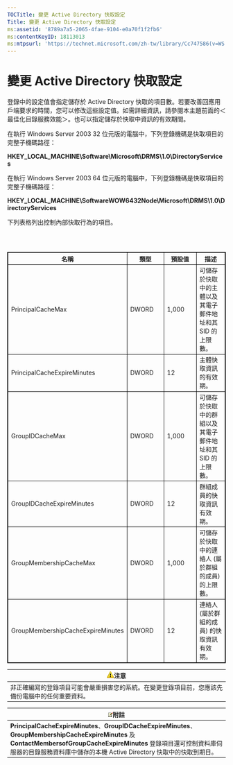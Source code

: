 ```yaml
---
TOCTitle: 變更 Active Directory 快取設定
Title: 變更 Active Directory 快取設定
ms:assetid: '8789a7a5-2065-4fae-9104-e0a70f1f2fb6'
ms:contentKeyID: 18113013
ms:mtpsurl: 'https://technet.microsoft.com/zh-tw/library/Cc747586(v=WS.10)'
---
```


變更 Active Directory 快取設定
==============================

登錄中的設定值會指定儲存於 Active Directory 快取的項目數。若要改善回應用戶端要求的時間，您可以修改這些設定值。如需詳細資訊，請參閱本主題前面的＜最佳化目錄服務效能＞。也可以指定儲存於快取中資訊的有效期間。

在執行 Windows Server 2003 32 位元版的電腦中，下列登錄機碼是快取項目的完整子機碼路徑：

**HKEY\_LOCAL\_MACHINE\\Software\\Microsoft\\DRMS\\1.0\\DirectoryServices**

在執行 Windows Server 2003 64 位元版的電腦中，下列登錄機碼是快取項目的完整子機碼路徑：

**HKEY\_LOCAL\_MACHINE\\SoftwareWOW6432Node\\Microsoft\\DRMS\\1.0\\DirectoryServices**

下列表格列出控制內部快取行為的項目。

###  

 
<table style="border:1px solid black;">
<colgroup>
<col width="25%" />
<col width="25%" />
<col width="25%" />
<col width="25%" />
</colgroup>
<thead>
<tr class="header">
<th style="border:1px solid black;" >名稱</th>
<th style="border:1px solid black;" >類型</th>
<th style="border:1px solid black;" >預設值</th>
<th style="border:1px solid black;" >描述</th>
</tr>
</thead>
<tbody>
<tr class="odd">
<td style="border:1px solid black;">PrincipalCacheMax</td>
<td style="border:1px solid black;">DWORD</td>
<td style="border:1px solid black;">1,000</td>
<td style="border:1px solid black;">可儲存於快取中的主體以及其電子郵件地址和其 SID 的上限數。</td>
</tr>
<tr class="even">
<td style="border:1px solid black;">PrincipalCacheExpireMinutes</td>
<td style="border:1px solid black;">DWORD</td>
<td style="border:1px solid black;">12</td>
<td style="border:1px solid black;">主體快取資訊的有效期。</td>
</tr>
<tr class="odd">
<td style="border:1px solid black;">GroupIDCacheMax</td>
<td style="border:1px solid black;">DWORD</td>
<td style="border:1px solid black;">1,000</td>
<td style="border:1px solid black;">可儲存於快取中的群組以及其電子郵件地址和其 SID 的上限數。</td>
</tr>
<tr class="even">
<td style="border:1px solid black;">GroupIDCacheExpireMinutes</td>
<td style="border:1px solid black;">DWORD</td>
<td style="border:1px solid black;">12</td>
<td style="border:1px solid black;">群組成員的快取資訊有效期。</td>
</tr>
<tr class="odd">
<td style="border:1px solid black;">GroupMembershipCacheMax</td>
<td style="border:1px solid black;">DWORD</td>
<td style="border:1px solid black;">1,000</td>
<td style="border:1px solid black;">可儲存於快取中的連絡人 (屬於群組的成員) 的上限數。</td>
</tr>
<tr class="even">
<td style="border:1px solid black;">GroupMembershipCacheExpireMinutes</td>
<td style="border:1px solid black;">DWORD</td>
<td style="border:1px solid black;">12</td>
<td style="border:1px solid black;">連絡人 (屬於群組的成員) 的快取資訊有效期。</td>
</tr>
</tbody>
</table>
  
| ![](images/Cc747586.Caution(WS.10).gif)注意                         |  
|--------------------------------------------------------------------------------------------------|  
| 非正確編寫的登錄項目可能會嚴重損害您的系統。在變更登錄項目前，您應該先備份電腦中的任何重要資料。 |
  
| ![](images/Cc747586.note(WS.10).gif)附註                                                                                                                                                                               |  
|-----------------------------------------------------------------------------------------------------------------------------------------------------------------------------------------------------------------------------------------------------|  
| **PrincipalCacheExpireMinutes**、**GroupIDCacheExpireMinutes**、**GroupMembershipCacheExpireMinutes** 及 **ContactMembersofGroupCacheExpireMinutes** 登錄項目還可控制資料庫伺服器的目錄服務資料庫中儲存的本機 Active Directory 快取中的快取到期日。 |
